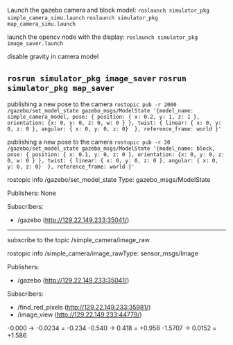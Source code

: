 Launch the gazebo camera and block model:
``roslaunch simulator_pkg simple_camera_simu.launch``
``roslaunch simulator_pkg map_camera_simu.launch``

launch the opencv node with the display:
``roslaunch simulator_pkg image_saver.launch``

disable gravity in camera model

 ``rosrun simulator_pkg image_saver``
 ``rosrun simulator_pkg map_saver``
------------------------------
publishing a new pose to the camera
``rostopic pub -r 2000 /gazebo/set_model_state gazebo_msgs/ModelState '{model_name: simple_camera_model, pose: { position: { x: 0.2, y: 1, z: 1 }, orientation: {x: 0, y: 0, z: 0, w: 0 } }, twist: { linear: { x: 0, y: 0, z: 0 }, angular: { x: 0, y: 0, z: 0}  }, reference_frame: world }'``

publishing a new pose to the camera
``rostopic pub -r 20 /gazebo/set_model_state gazebo_msgs/ModelState '{model_name: block, pose: { position: { x: 0.1, y: 0, z: 0 }, orientation: {x: 0, y: 0, z: 0, w: 0 } }, twist: { linear: { x: 0, y: 0, z: 0 }, angular: { x: 0, y: 0, z: 0}  }, reference_frame: world }'``

rostopic info /gazebo/set_model_state 
Type: gazebo_msgs/ModelState

Publishers: None

Subscribers: 
 * /gazebo (http://129.22.149.233:35041/)

------------------------------

subscribe to the topic /simple_camera/image_raw. 

rostopic info /simple_camera/image_rawType: sensor_msgs/Image

Publishers: 
 * /gazebo (http://129.22.149.233:35041/)

Subscribers: 
 * /find_red_pixels (http://129.22.149.233:35981/)
 * /image_view (http://129.22.149.233:44779/)

-0.000 -> -0.0234 = -0.234
-0.540 -> 0.418 = +0.958
-1.5707 -> 0.0152 = +1.586
